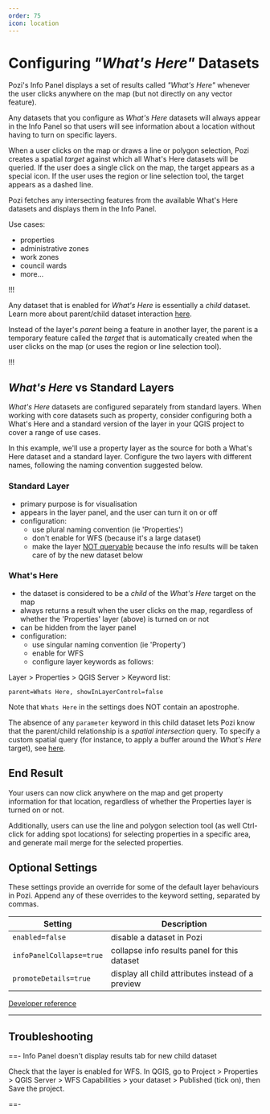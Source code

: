 ```yaml
---
order: 75
icon: location
---
```


# Configuring *"What's Here"* Datasets

Pozi's Info Panel displays a set of results called *"What's Here"* whenever the user clicks anywhere on the map (but not directly on any vector feature).

Any datasets that you configure as *What's Here* datasets will always appear in the Info Panel so that users will see information about a location without having to turn on specific layers.

When a user clicks on the map or draws a line or polygon selection, Pozi creates a spatial *target* against which all What's Here datasets will be queried. If the user does a single click on the map, the target appears as a special icon. If the user uses the region or line selection tool, the target appears as a dashed line.

Pozi fetches any intersecting features from the available What's Here datasets and displays them in the Info Panel.

Use cases:

* properties
* administrative zones
* work zones
* council wards
* more...

!!!

Any dataset that is enabled for *What's Here* is essentially a *child* dataset. Learn more about parent/child dataset interaction [here](./configuring-linked-datasets.md).

Instead of the layer's *parent* being a feature in another layer, the parent is a temporary feature called the *target* that is automatically created when the user clicks on the map (or uses the region or line selection tool).

!!!

## *What's Here* vs Standard Layers

*What's Here* datasets are configured separately from standard layers. When working with core datasets such as property, consider configuring both a What's Here and a standard version of the layer in your QGIS project to cover a range of use cases.

In this example, we'll use a property layer as the source for both a What's Here dataset and a standard layer. Configure the two layers with different names, following the naming convention suggested below.

### Standard Layer

- primary purpose is for visualisation
- appears in the layer panel, and the user can turn it on or off
- configuration:
  - use plural naming convention (ie 'Properties')
  - don't enable for WFS (because it's a large dataset)
  - make the layer [NOT queryable](./configuring-layers/#selectability) because the info results will be taken care of by the new dataset below

### What's Here

- the dataset is considered to be a *child* of the *What's Here* target on the map
- always returns a result when the user clicks on the map, regardless of whether the 'Properties' layer (above) is turned on or not
- can be hidden from the layer panel
- configuration:
  - use singular naming convention (ie 'Property')
  - enable for WFS
  - configure layer keywords as follows:

Layer > Properties > QGIS Server > Keyword list:

```
parent=Whats Here, showInLayerControl=false
```

Note that `Whats Here` in the settings does NOT contain an apostrophe.

The absence of any `parameter` keyword in this child dataset lets Pozi know that the parent/child relationship is a *spatial intersection* query. To specify a custom spatial query (for instance, to apply a buffer around the *What's Here* target), see [here](./configuring-linked-datasets.md#spatial-filter).

## End Result

Your users can now click anywhere on the map and get property information for that location, regardless of whether the Properties layer is turned on or not.

Additionally, users can use the line and polygon selection tool (as well Ctrl-click for adding spot locations) for selecting properties in a specific area, and generate mail merge for the selected properties.

## Optional Settings

These settings provide an override for some of the default layer behaviours in Pozi. Append any of these overrides to the keyword setting, separated by commas.

| Setting | Description |
| --- | --- |
| `enabled=false` | disable a dataset in Pozi |
| `infoPanelCollapse=true` | collapse info results panel for this dataset |
| `promoteDetails=true` | display all child attributes instead of a preview |

[Developer reference](https://github.com/pozi/PoziApp/blob/main/src/config/catalog/KeywordsParser.ts)

---

## Troubleshooting

==- Info Panel doesn't display results tab for new child dataset

Check that the layer is enabled for WFS. In QGIS, go to Project > Properties > QGIS Server > WFS Capabilities > your dataset > Published (tick on), then Save the project.

==-
